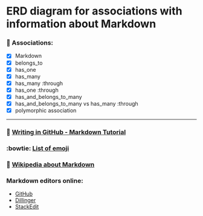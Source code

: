 ERD diagram for associations with information about Markdown
============================================================

### :necktie: Associations:

- [x] Markdown
- [x] belongs_to
- [x] has_one
- [x] has_many
- [x] has_many :through
- [x] has_one :through
- [x] has_and_belongs_to_many
- [x] has_and_belongs_to_many vs has_many :through
- [x] polymorphic association

---

### :notebook: [Writing in GitHub - Markdown Tutorial](https://help.github.com/categories/writing-on-github/)
### :bowtie: [List of emoji](http://www.emoji-cheat-sheet.com/)
### :book: [Wikipedia about Markdown](https://en.wikipedia.org/wiki/Markdown)
### Markdown editors online:
- [GitHub](http://jbt.github.io/markdown-editor/)
- [Dillinger](http://dillinger.io/)
- [StackEdit](https://stackedit.io/editor)
